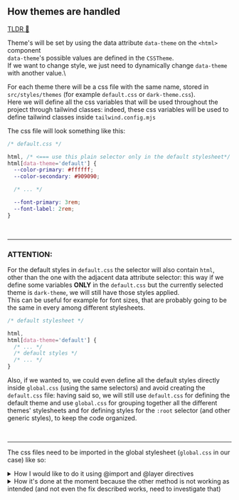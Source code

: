 ## How themes are handled

[TLDR 🥱](https://canopas.com/the-ultimate-guide-to-crafting-tailwind-css-themes-b43491843ebb)

Theme's will be set by using the data attribute `data-theme` on the `<html>` component\
 `data-theme`'s possible values are defined in the `CSSTheme`.\
 If we want to change style, we just need to dynamically change `data-theme` with another value.\

For each theme there will be a css file with the same name, stored in `src/styles/themes` (for example `default.css` or `dark-theme.css`).\
 Here we will define all the css variables that will be used throughout the project through tailwind classes: indeed, these css variables will be used to define tailwind classes inside `tailwind.config.mjs`

The css file will look something like this:

```css
/* default.css */

html, /* <=== use this plain selector only in the default stylesheet*/
html[data-theme='default'] {
  --color-primary: #ffffff;
  --color-secondary: #909090;

  /* ... */

  --font-primary: 3rem;
  --font-label: 2rem;
}
```

  <br/>
  <hr/>
  
  ### ATTENTION:
  
  For the default styles in `default.css` the selector will also contain `html`, other than the one with the adjacent data attribute selector: this way if we define some variables **ONLY** in the `default.css` but the currently selected theme is `dark-theme`, we will still have those styles applied.\
  This can be useful for example for font sizes, that are probably going to be the same in every among different stylesheets.
  
  ```css
  /* default stylesheet */
  
  html,
  html[data-theme='default'] {
    /* ... */
    /* default styles */
    /* ... */
  }
  ```
  
  Also, if we wanted to, we could even define all the default styles directly inside `global.css` (using the same selectors) and avoid creating the `default.css` file: having said so, we will still use `default.css` for defining the default theme and use `global.css` for grouping together all the different themes' stylesheets and for defining styles for the `:root` selector (and other generic styles), to keep the code organized.
  
  <br/>
  <hr/>
  
  The css files need to be imported in the global stylesheet (`global.css` in our case) like so:
  
  <details>
    <summary>How I would like to do it using @import and @layer directives</summary>

```css
/* global.css */

@tailwind base;
@tailwind components;
@tailwind utilities;

@layer base {
  html {
    /* ... */
  }

  /* import all your themes below */
  @import 'themes/default.css';
  @import 'themes/dark-theme.css';
  /* ... */
}
```

## ATTENTION:

Using the css code described above (with the `@layer` and `@import` directives) and referencing the css variables inside `tailwind.config.mjs`, Tailwind was not able to find the variables value, as if they were not set at all.\
 This was fixed by following [part of this answer](https://stackoverflow.com/a/74749205/23628435), the PostCSS configuration part.\
 (I used a .mjs file with "export default" instead of a .cjs file with "module.exports", for consistency with the rest of the project)\

```js
/** @type {import('postcss')} */
export default {
  plugin: {
    'postcss-import': {},
  },
};
```

  </details>

  <details>
  <summary>How it's done at the moment because the other method is not working as intended (and not even the fix described works, need to investigate that)</summary>

Just import the css files for the themes at the top of `global.css`

```css
/* global.css */
/* import all your themes below */
@import 'themes/default.css';
@import 'themes/dark-theme.css';

@tailwind base;
@tailwind components;
@tailwind utilities;

/* ... */
```

Or even do like this

```css
/* global.css */

@import 'tailwindcss/base';
@import './themes/default.css';
@import './themes/dark-theme.css';

@import 'tailwindcss/components';
@import 'tailwindcss/utilities';
```

```css
/* default.css */

@layer base {
  html,
  html[data-theme='default'] {
    --color-primary: #fff;
    --color-secondary: #909090;
    --color-success: #6ccade;
    --color-danger: #8a170b;
    --color-info: #ffffff;
    --color-label: #ffffff0d;

    --font-primary: 3rem;
    --font-label: 2rem;
  }
}
```

Not sure if the @layer directive inside an imported file does anything.\
Also have to check if at this point the custom PostCSS config does anything special or not.

  </details>

